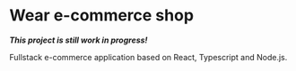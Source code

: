 # Wear e-commerce shop

_**This project is still work in progress!**_

Fullstack e-commerce application based on React, Typescript and Node.js.
